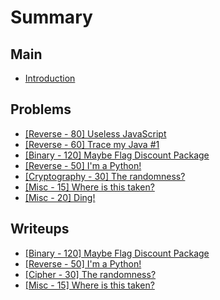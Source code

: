 # Summary

## Main

* [Introduction](README.md)

## Problems

* [\[Reverse - 80\] Useless JavaScript](reverse-80-useless-javascript.md)
* [\[Reverse - 60\] Trace my Java \#1](reverse-60-trace-my-java-1.md)
* [\[Binary - 120\] Maybe Flag Discount Package](binary-120-maybe-flag-discount-package.md)
* [\[Reverse - 50\] I'm a Python!](reverse-50-im-a-python.md)
* [\[Cryptography - 30\] The randomness? ](cryptography-30-the-randomness.md)
* [\[Misc - 15\] Where is this taken?](misc-15-where-is-this-taken.md)
* [\[Misc - 20\] Ding!](misc-20-ding.md)

## Writeups

* [\[Binary - 120\] Maybe Flag Discount Package](binary-50-maybe-flag-discount-package.md)
* [\[Reverse - 50\] I'm a Python!](rev-engr-50-im-a-python.md)
* [\[Cipher - 30\] The randomness?](cipher-30-the-randomness.md)
* [\[Misc - 15\] Where is this taken?](misc-15-where-is-this-taken1.md)


